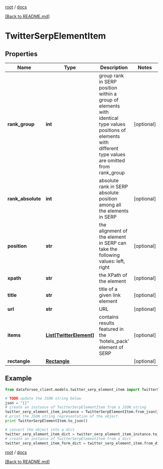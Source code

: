 [root](./../ "root") / [docs](./ "docs")

[[Back to README.md]](./../README.md "[Back to README.md]")

# TwitterSerpElementItem

## Properties

Name | Type | Description | Notes
------------ | ------------- | ------------- | -------------
**rank_group** | **int** | group rank in SERP position within a group of elements with identical type values positions of elements with different type values are omitted from rank_group | [optional]
**rank_absolute** | **int** | absolute rank in SERP absolute position among all the elements in SERP | [optional]
**position** | **str** | the alignment of the element in SERP can take the following values: left, right | [optional]
**xpath** | **str** | the XPath of the element | [optional]
**title** | **str** | title of a given link element | [optional]
**url** | **str** | URL | [optional]
**items** | [**List[TwitterElement]**](TwitterElement.md) | contains results featured in the ‘hotels_pack’ element of SERP | [optional]
**rectangle** | [**Rectangle**](Rectangle.md) |  | [optional]

## Example

```python
from dataforseo_client.models.twitter_serp_element_item import TwitterSerpElementItem

# TODO update the JSON string below
json = "{}"
# create an instance of TwitterSerpElementItem from a JSON string
twitter_serp_element_item_instance = TwitterSerpElementItem.from_json(json)
# print the JSON string representation of the object
print TwitterSerpElementItem.to_json()

# convert the object into a dict
twitter_serp_element_item_dict = twitter_serp_element_item_instance.to_dict()
# create an instance of TwitterSerpElementItem from a dict
twitter_serp_element_item_form_dict = twitter_serp_element_item.from_dict(twitter_serp_element_item_dict)
```

  

[root](./../ "root") / [docs](./ "docs")

[[Back to README.md]](./../README.md "[Back to README.md]")